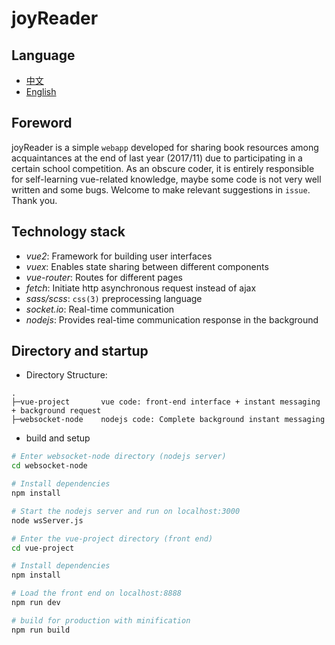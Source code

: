 joyReader
===

Language
---
- [中文](./readme_zh.md)
- [English](./readme.md)

Foreword
---
joyReader is a simple `webapp` developed for sharing book resources among acquaintances at the end of last year (2017/11) due to participating in a certain school competition. As an obscure coder, it is entirely responsible for self-learning vue-related knowledge, maybe some code is not very well written and some bugs. Welcome to make relevant suggestions in `issue`. Thank you.


Technology stack
---
- _vue2_: Framework for building user interfaces
- _vuex_: Enables state sharing between different components
- _vue-router_: Routes for different pages
- _fetch_: Initiate http asynchronous request instead of ajax
- _sass/scss_: `css(3)` preprocessing language
- _socket.io_: Real-time communication
- _nodejs_: Provides real-time communication response in the background


Directory and startup
---
- Directory Structure: 
```
.
├─vue-project       vue code: front-end interface + instant messaging + background request
├─websocket-node    nodejs code: Complete background instant messaging
```
- build and setup
```bash
# Enter websocket-node directory (nodejs server)
cd websocket-node

# Install dependencies
npm install

# Start the nodejs server and run on localhost:3000
node wsServer.js

# Enter the vue-project directory (front end)
cd vue-project

# Install dependencies
npm install

# Load the front end on localhost:8888
npm run dev

# build for production with minification
npm run build

```

